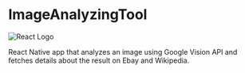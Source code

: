 # ImageAnalyzingTool

![React Logo](https://img.shields.io/badge/React%20Native--lightgrey.svg?style=flat&logo=react&colorB=61DAFB)


React Native app that analyzes an image using Google Vision API and fetches details about the result on Ebay and Wikipedia.
